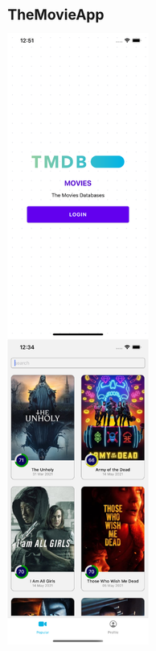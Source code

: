 # TheMovieApp


<img src='/screenshots/login.png' width="280"><br />
<img src='/screenshots/movie.png' width="280"><br />